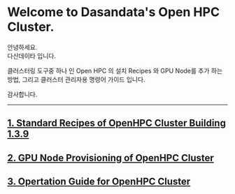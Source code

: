 # Welcome to Dasandata's Open HPC Cluster.
안녕하세요.  
다산데이타 입니다.  

클러스터링 도구중 하나 인 Open HPC 의 설치 Recipes 와 GPU Node를 추가 하는 방법,
그리고 클러스터 관리자용 명령어 가이드 입니다.

감사합니다.
***

## [1. Standard Recipes of OpenHPC Cluster Building 1.3.9][1]
[1]:https://github.com/dasandata/Open_HPC/blob/master/Provisioning/OpenHPC%20Cluster%20Building%20(v1.3.9-CentOS7.7%20Base%20OS).md

## [2. GPU Node Provisioning of OpenHPC Cluster][2]
[2]:https://github.com/dasandata/Open_HPC/blob/master/Provisioning/GPU%20Node%20Provisioning%20of%20OpenHPC%20Cluster.md

## [3. Opertation Guide for OpenHPC Cluster][3]
[3]:https://github.com/dasandata/Open_HPC/tree/master/Operation%20Guide%20for%20OpenHPC%20Cluster
